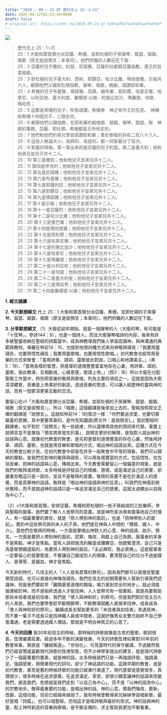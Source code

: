 ```yaml
---
title: "2018 – 09 – 21 QT 歷代志上 25：1~31"
date: 2025-04-12T02:53:54+0800
draft: false
# original_url: https://cmtc.tw/2018-09-21-qt-%e6%ad%b7%e4%bb%a3%e5%bf%97%e4%b8%8a-25%ef%bc%9a131
---
```


![](/images/qt.jpg)
> 歷代志上 25：1\~31  
> 25：1 大衛和眾首領分派亞薩、希幔，並耶杜頓的子孫彈琴、鼓瑟、敲鈸、唱歌（原文是說預言；本章同）。他們供職的人數記在下面：  
> 25：2 亞薩的兒子撒刻、約瑟、尼探雅、亞薩利拉都歸亞薩指教，遵王的旨意唱歌。  
> 25：3 耶杜頓的兒子基大利、西利、耶篩亞、哈沙比雅、瑪他提雅、示每共六人，都歸他們父親耶杜頓指教，彈琴，唱歌，稱謝，頌讚耶和華。  
> 25：4 希幔的兒子布基雅、瑪探雅、烏薛、細布業、耶利摩、哈拿尼雅、哈拿尼、以利亞他、基大利提、羅幔提‧以謝、約施比加沙、瑪羅提、何提、瑪哈秀；  
> 25：5 這都是希幔的兒子，吹角頌讚。希幔奉　神之命作王的先見。　神賜給希幔十四個兒子，三個女兒，  
> 25：6 都歸他們父親指教，在耶和華的殿唱歌、敲鈸、彈琴、鼓瑟，辦　神殿的事務。亞薩、耶杜頓、希幔都是王所命定的。  
> 25：7 他們和他們的弟兄學習頌讚耶和華；善於歌唱的共有二百八十八人。  
> 25：8 這些人無論大小，為師的、為徒的，都一同掣籤分了班次。  
> 25：9 掣籤的時候，第一掣出來的是亞薩的兒子約瑟。第二是基大利；他和他弟兄並兒子共十二人。  
> 25：10 第三是撒刻；他和他兒子並弟兄共十二人。  
> 25：11 第四是伊洗利；他和他兒子並弟兄共十二人。  
> 25：12 第五是尼探雅；他和他兒子並弟兄共十二人。  
> 25：13 第六是布基雅；他和他兒子並弟兄共十二人。  
> 25：14 第七是耶薩利拉；他和他兒子並弟兄共十二人。  
> 25：15 第八是耶篩亞；他和他兒子並弟兄共十二人。  
> 25：16 第九是瑪探雅；他和他兒子並弟兄共十二人。  
> 25：17 第十是示每；他和他兒子並弟兄共十二人。  
> 25：18 第十一是亞薩烈；他和他兒子並弟兄共十二人。  
> 25：19 第十二是哈沙比雅；他和他兒子並弟兄共十二人。  
> 25：20 第十三是書巴業；他和他兒子並弟兄共十二人。  
> 25：21 第十四是瑪他提雅；他和他兒子並弟兄共十二人。  
> 25：22 第十五是耶利摩；他和他兒子並弟兄共十二人。  
> 25：23 第十六是哈拿尼雅；他和他兒子並弟兄共十二人。  
> 25：24 第十七是約施比加沙；他和他兒子並弟兄共十二人。  
> 25：25 第十八是哈拿尼；他和他兒子並弟兄共十二人。  
> 25：26 第十九是瑪羅提；他和他兒子並弟兄共十二人。  
> 25：27 第二十是以利亞他；他和他兒子並弟兄共十二人。  
> 25：28 第二十一是何提；他和他兒子並弟兄共十二人。  
> 25：29 第二十二是基大利提；他和他兒子並弟兄共十二人。  
> 25：30 第二十三是瑪哈秀；他和他兒子並弟兄共十二人。  
> 25：31 第二十四是羅幔提‧以謝；他和他兒子並弟兄共十二人。

**1. 經文誦讀**

**2.  今天默想經文**
代上 25：1 大衛和眾首領分派亞薩、希幔，並耶杜頓的子孫彈琴、鼓瑟、敲鈸、唱歌（原文是說預言；本章同）。他們供職的人數記在下面。

**3. 分享默想經文**
（1）大衛從幼年開始，就是一個彈琴的人（大衛的琴，有可能是「十弦琴」，參詩144：9），也是一個詩人，而且大衛彈琴唱詩的內容，後來有許多被聖靈收納在聖經的詩篇當中，成為神教導我們後人學習認識神，與神溝通的典範與教材。保羅在林前14：15，也提到他用四種方式來向神敬拜禱告：「我要用靈禱告，也要用悟性禱告；我要用靈歌唱，也要用悟性歌唱。」初代教會也經常用音樂的方式來聚會：「當用詩章、頌詞、靈歌彼此對說，口唱心和地讚美主。」（弗5：19）、「當用各樣的智慧，把基督的道理豐豐富富地存在心裏，用詩章、頌詞、靈歌，彼此教導，互相勸戒，心被恩感，歌頌上帝。」（西3：16）所以大衛在分配聖殿工作當中，特別把音樂的敬拜與歌唱，列為主要的項目之一。這就是因為大衛深深體會，音樂是上帝美好的創造，透過音樂的管道，可以讓人經歷神的靈與神的話，而有一個更深更美互動的交流。

要留心在v1「大衛和眾首領分派亞薩、希幔，並耶杜頓的子孫彈琴、鼓瑟、敲鈸、唱歌（原文是說預言）」，所以「唱歌」這個翻譯是後來加上去的，聖經按照原文正確的翻譯是「說預言」。這就和林前14：1的情況一樣：「你們要追求愛，也要切慕屬靈的恩賜，其中更要羨慕的，是作先知講道(原文作：是說預言)。」當初聖經的翻譯者，似乎對於「說預言」有一些疑慮，所以選擇用其他的用詞來代替。事實上說預言並不是單指「預言將來發生的事」．說預言更好的解釋，是指對人說出神的話語與心意。就像初代教會的聚會，是先把基督的道理豐富的存在心裏，然後用詩章、頌詞、靈歌，也就是用音樂和歌唱的方式，唱出神的話語出來。這種方式在今天的教會比較少見，在初代教會中卻是在許多一般聚會中平常的現象。我們可以歸納的重點，是我們在對神的敬拜與禱告，可以用各樣豐富的方式，包括悟性，也包括音樂，把神的話語與心意，傳唱出來。今天教會需要留心一個偏差的現象，就是我們的敬拜或詩歌，太多時候是抒發自己的情緒、感情，或是滿足自己的需要，卻嚴重忽略這只是一部份，並且不是敬拜的首要。敬拜的首要不是在於滿足人的感覺，而是高舉神的話語。敬拜是「唱出神的話語與神的旨意」，叫我們在神面前俯伏敬拜，而不是跳過神的話語只是一味追求滿足自己的感覺，這就太過顯出以自我為中心了。

（2）v1大衛和眾首領，安排亞薩，希幔和耶杜頓的一些子孫組成的三批樂師，參與聖殿的服事。我們要了解人人皆祭司的意義，或是神所差派用來服事祂自己的僕人，有一個最重要的責任，就是「把人帶到神的面前」，也是「把神帶到人的面前」。舊約中這些祭司與利未人的子孫，他們是在神與人中間的「橋樑、媒人、中介」，當他們在敬拜的時候，一方面是要唱出神對人的心意、神的話語、啟示、預言。一方面是要把人帶到神的面前，認罪、悔改、與獻上自己為祭。服事者的本身不是焦點，神才是焦點。當有人誤把施洗約翰當成彌賽亞，他趕緊澄清，自己只是為基督預備道路的，為要把人帶到神的面前，「主必興旺，我必衰微」。這是服事者一定要留心的首要態度，不要讓自己變成別人的偶像，要清楚自己的位分不過是媒人、是導管、是器皿，神才是焦點。

今天新約時代，凡信主的人「人人皆為君尊的祭司」，因為我們都可以直接從聖靈領受話語，也可以直接向神悔改禱告。我們在信主的初期需要有人幫助引導我們認識神，但是我們要趁早「離開基督道理的開端，竭力進到完全的地步」，就必須直接連結於神，而不是始終透過人才能找神。人人皆祭司有一個重點，就是為要幫助那些未信者或是初信者，我們是「使人與神和好」的祭司。但是我們對於信主日久的人來說，我們也要學會趁早斷開臍帶，不斷教導鼓勵人直接來找神，成長成為「使人與神和好的祭司」，繼續成長去幫助更多的「未信者與初信者」來遇見神，而不要一輩子不成長只是找神職人員或中間者，這就好像男女友雙方始終不自己學會溝通，老是需要透過媒人傳話，那就是不明白神真正的心意了。

**4. 今天的回應**
我30年前信主的時候，那時候的詩歌就像是古老的聖歌，歌詞很長，弦律嚴肅莊重。經過多年不斷的演變發展，今天的詩歌弦律如果對30年前的教會來看，簡直是「離經叛道」、「世俗化」，可見當時代的保守嚴謹。不過雖然我們已經習慣或喜歡現代詩歌的弦律型態，但不少神學家提出的建言，就是現代詩歌少了一個最重要的要素，就是神的話。太多時候我們只是一再強調抒發、強調滿足、強調感覺，用簡單現代的詞句，卻少了神話語的功能。這跟早期的教會，或是初代教會，甚至是舊約時候詩歌的功能已經漸行漸遠了。現代基督徒感覺很多，真理很少，很多時候在追求感覺，在追求滿足、享受，卻很少願意讓神的話語來改變我們，塑造我們，危險就是我們走到「以自己為中心」，而不是「以神的話為中心」的宗教地步。敬拜最重要的功能，是唱出神的話、神的心意，領我們悔改、更新、改變，這個功能，目前已經越來越弱了。我有時候會教導弟兄姊妹學習唱新歌，最好是唱「詩篇」，也可以唱聖經，恐怕這才是唱詩敬拜最好的型式。神的話與神的靈，配上神所創造的音樂與歌唱，是平衡全備的，求主幫助我更加平衡看重。
